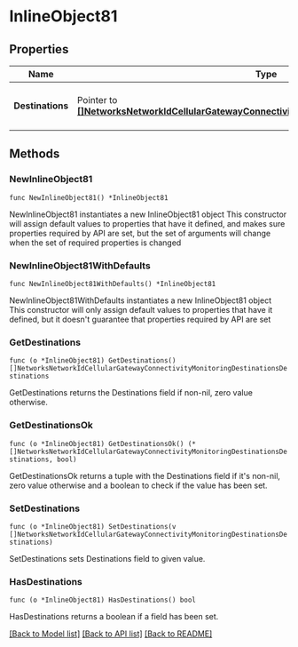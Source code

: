 # InlineObject81

## Properties

Name | Type | Description | Notes
------------ | ------------- | ------------- | -------------
**Destinations** | Pointer to [**[]NetworksNetworkIdCellularGatewayConnectivityMonitoringDestinationsDestinations**](NetworksNetworkIdCellularGatewayConnectivityMonitoringDestinationsDestinations.md) | The list of connectivity monitoring destinations | [optional] 

## Methods

### NewInlineObject81

`func NewInlineObject81() *InlineObject81`

NewInlineObject81 instantiates a new InlineObject81 object
This constructor will assign default values to properties that have it defined,
and makes sure properties required by API are set, but the set of arguments
will change when the set of required properties is changed

### NewInlineObject81WithDefaults

`func NewInlineObject81WithDefaults() *InlineObject81`

NewInlineObject81WithDefaults instantiates a new InlineObject81 object
This constructor will only assign default values to properties that have it defined,
but it doesn't guarantee that properties required by API are set

### GetDestinations

`func (o *InlineObject81) GetDestinations() []NetworksNetworkIdCellularGatewayConnectivityMonitoringDestinationsDestinations`

GetDestinations returns the Destinations field if non-nil, zero value otherwise.

### GetDestinationsOk

`func (o *InlineObject81) GetDestinationsOk() (*[]NetworksNetworkIdCellularGatewayConnectivityMonitoringDestinationsDestinations, bool)`

GetDestinationsOk returns a tuple with the Destinations field if it's non-nil, zero value otherwise
and a boolean to check if the value has been set.

### SetDestinations

`func (o *InlineObject81) SetDestinations(v []NetworksNetworkIdCellularGatewayConnectivityMonitoringDestinationsDestinations)`

SetDestinations sets Destinations field to given value.

### HasDestinations

`func (o *InlineObject81) HasDestinations() bool`

HasDestinations returns a boolean if a field has been set.


[[Back to Model list]](../README.md#documentation-for-models) [[Back to API list]](../README.md#documentation-for-api-endpoints) [[Back to README]](../README.md)


